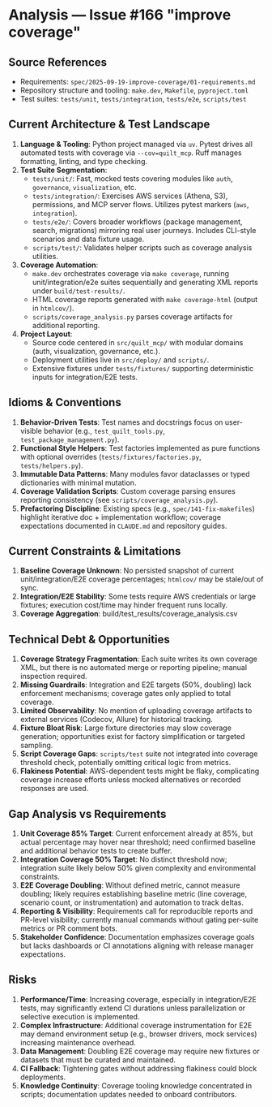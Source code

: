 <!-- markdownlint-disable MD013 -->
# Analysis — Issue #166 "improve coverage"

## Source References

- Requirements: `spec/2025-09-19-improve-coverage/01-requirements.md`
- Repository structure and tooling: `make.dev`, `Makefile`, `pyproject.toml`
- Test suites: `tests/unit`, `tests/integration`, `tests/e2e`, `scripts/test`

## Current Architecture & Test Landscape

1. **Language & Tooling**: Python project managed via `uv`. Pytest drives all automated tests with coverage via `--cov=quilt_mcp`. Ruff manages formatting, linting, and type checking.
2. **Test Suite Segmentation**:
   - `tests/unit/`: Fast, mocked tests covering modules like `auth`, `governance`, `visualization`, etc.
   - `tests/integration/`: Exercises AWS services (Athena, S3), permissions, and MCP server flows. Utilizes pytest markers (`aws`, `integration`).
   - `tests/e2e/`: Covers broader workflows (package management, search, migrations) mirroring real user journeys. Includes CLI-style scenarios and data fixture usage.
   - `scripts/test/`: Validates helper scripts such as coverage analysis utilities.
3. **Coverage Automation**:
   - `make.dev` orchestrates coverage via `make coverage`, running unit/integration/e2e suites sequentially and generating XML reports under `build/test-results/`.
   - HTML coverage reports generated with `make coverage-html` (output in `htmlcov/`).
   - `scripts/coverage_analysis.py` parses coverage artifacts for additional reporting.
4. **Project Layout**:
   - Source code centered in `src/quilt_mcp/` with modular domains (auth, visualization, governance, etc.).
   - Deployment utilities live in `src/deploy/` and `scripts/`.
   - Extensive fixtures under `tests/fixtures/` supporting deterministic inputs for integration/E2E tests.

## Idioms & Conventions

1. **Behavior-Driven Tests**: Test names and docstrings focus on user-visible behavior (e.g., `test_quilt_tools.py`, `test_package_management.py`).
2. **Functional Style Helpers**: Test factories implemented as pure functions with optional overrides (`tests/fixtures/factories.py`, `tests/helpers.py`).
3. **Immutable Data Patterns**: Many modules favor dataclasses or typed dictionaries with minimal mutation.
4. **Coverage Validation Scripts**: Custom coverage parsing ensures reporting consistency (see `scripts/coverage_analysis.py`).
5. **Prefactoring Discipline**: Existing specs (e.g., `spec/141-fix-makefiles`) highlight iterative doc + implementation workflow; coverage expectations documented in `CLAUDE.md` and repository guides.

## Current Constraints & Limitations

1. **Baseline Coverage Unknown**: No persisted snapshot of current unit/integration/E2E coverage percentages; `htmlcov/` may be stale/out of sync. 
2. **Integration/E2E Stability**: Some tests require AWS credentials or large fixtures; execution cost/time may hinder frequent runs locally.
3. **Coverage Aggregation**: build/test_results/coverage_analysis.csv

## Technical Debt & Opportunities

1. **Coverage Strategy Fragmentation**: Each suite writes its own coverage XML, but there is no automated merge or reporting pipeline; manual inspection required.
2. **Missing Guardrails**: Integration and E2E targets (50%, doubling) lack enforcement mechanisms; coverage gates only applied to total coverage.
3. **Limited Observability**: No mention of uploading coverage artifacts to external services (Codecov, Allure) for historical tracking.
4. **Fixture Bloat Risk**: Large fixture directories may slow coverage generation; opportunities exist for factory simplification or targeted sampling.
5. **Script Coverage Gaps**: `scripts/test` suite not integrated into coverage threshold check, potentially omitting critical logic from metrics.
6. **Flakiness Potential**: AWS-dependent tests might be flaky, complicating coverage increase efforts unless mocked alternatives or recorded responses are used.

## Gap Analysis vs Requirements

1. **Unit Coverage 85% Target**: Current enforcement already at 85%, but actual percentage may hover near threshold; need confirmed baseline and additional behavior tests to create buffer.
2. **Integration Coverage 50% Target**: No distinct threshold now; integration suite likely below 50% given complexity and environmental constraints.
3. **E2E Coverage Doubling**: Without defined metric, cannot measure doubling; likely requires establishing baseline metric (line coverage, scenario count, or instrumentation) and automation to track deltas.
4. **Reporting & Visibility**: Requirements call for reproducible reports and PR-level visibility; currently manual commands without gating per-suite metrics or PR comment bots.
5. **Stakeholder Confidence**: Documentation emphasizes coverage goals but lacks dashboards or CI annotations aligning with release manager expectations.

## Risks

1. **Performance/Time**: Increasing coverage, especially in integration/E2E tests, may significantly extend CI durations unless parallelization or selective execution is implemented.
2. **Complex Infrastructure**: Additional coverage instrumentation for E2E may demand environment setup (e.g., browser drivers, mock services) increasing maintenance overhead.
3. **Data Management**: Doubling E2E coverage may require new fixtures or datasets that must be curated and maintained.
4. **CI Fallback**: Tightening gates without addressing flakiness could block deployments.
5. **Knowledge Continuity**: Coverage tooling knowledge concentrated in scripts; documentation updates needed to onboard contributors.
